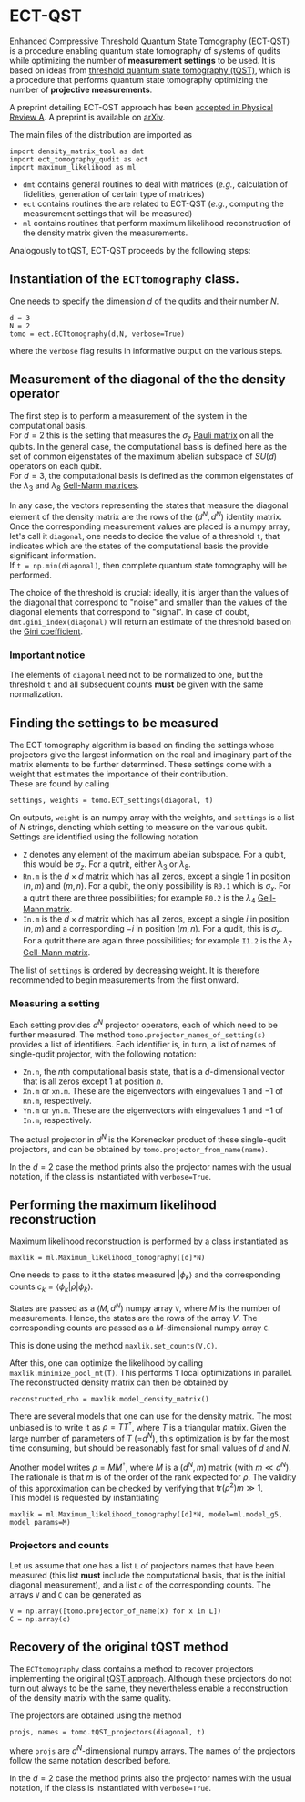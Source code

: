 # ECT-QST

Enhanced Compressive Threshold Quantum State Tomography (ECT-QST) is a procedure enabling quantum state tomography of systems of qudits while optimizing the number of **measurement settings** to be used. It is based on ideas from [threshold quantum state tomography (tQST)](https://doi.org/10.1063/5.0219143), which is a procedure that performs quantum state tomography optimizing the number of **projective measurements**.

A preprint detailing ECT-QST approach has been [accepted in Physical Review A](https://journals.aps.org/pra/accepted/e0079Y4bLd81448f52d50ba56779a956aa694bff2).
A preprint is available on [arXiv](https://arxiv.org/abs/2502.10031).

The main files of the distribution are imported as
```
import density_matrix_tool as dmt
import ect_tomography_qudit as ect
import maximum_likelihood as ml
```
 * ``dmt`` contains general routines to deal with matrices (_e.g._, calculation of fidelities, generation of certain type of matrices)
 * ``ect`` contains routines the are related to ECT-QST (_e.g._, computing the measurement settings that will be measured)
 * ``ml`` contains routines that perform maximum likelihood reconstruction of the density matrix given the measurements.

Analogously to tQST, ECT-QST proceeds by the following steps:

## Instantiation of the ``ECTtomography`` class.

One needs to specify the dimension $d$ of the qudits and their number $N$.
```
d = 3
N = 2
tomo = ect.ECTtomography(d,N, verbose=True)
```
where the ``verbose`` flag results in informative output on the various steps.

## Measurement of the diagonal of the the density operator

The first step is to perform a measurement of the system in the computational basis.   
For $d=2$ this is the setting that measures the $\sigma_z$ [Pauli matrix](https://en.wikipedia.org/wiki/Pauli_matrices) on all the qubits. In the general case, the computational basis is defined here as the set of common eigenstates of the maximum abelian subspace of $SU(d)$ operators on each qubit.   
For $d=3$, the computational basis is defined as the common eigenstates of the $\lambda_3$ and $\lambda_8$ [Gell-Mann matrices](https://en.wikipedia.org/wiki/Gell-Mann_matrices).

In any case, the vectors representing the states that measure the diagonal element of the density matrix are the rows of the $(d^N, d^N)$ identity matrix. Once the corresponding measurement values are placed is a numpy array, let's call it ``diagonal``, one needs to decide the value of a threshold ``t``, that indicates which are the states of the computational basis the provide significant information.    
If ``t = np.min(diagonal)``, then complete quantum state tomography will be performed.

The choice of the threshold is crucial: ideally, it is larger than the values of the diagonal that correspond to "noise" and smaller than the values of the diagonal elements that correspond to "signal". In case of doubt, ``dmt.gini_index(diagonal)`` will return an estimate of the threshold based on the [Gini coefficient](https://en.wikipedia.org/wiki/Gini_coefficient).

### Important notice

The elements of ``diagonal`` need not to be normalized to one, but the threshold ``t`` and all subsequent counts **must** be given with the same normalization.

## Finding the settings to be measured

The ECT tomography algorithm is based on finding the settings whose projectors give the largest information on the real and imaginary part of the matrix elements to be further determined. These settings come with a weight that estimates the importance of their contribution.   
These are found by calling
```
settings, weights = tomo.ECT_settings(diagonal, t)
```

On outputs, `weight` is an numpy array with the weights, and ``settings`` is a list of $N$ strings, denoting which setting to measure on the various qubit. Settings are identified using the following notation
* `Z` denotes any element of the maximum abelian subspace. For a qubit, this would be $\sigma_z$. For a qutrit, either $\lambda_3$ or $\lambda_8$.
* `Rn.m` is the $d \times d$ matrix which has all zeros, except a single $1$ in position $(n,m)$ and $(m,n)$. For a qubit, the only possibility is `R0.1` which is $\sigma_x$. For a qutrit there are three possibilities; for example ``R0.2`` is the $\lambda_4$  [Gell-Mann matrix](https://en.wikipedia.org/wiki/Gell-Mann_matrices).
* `In.m` is the $d \times d$ matrix which has all zeros, except a single $i$ in position $(n,m)$ and a corresponding $-i$ in position $(m,n)$. For a qudit, this is $\sigma_y$. For a qutrit there are again three possibilities; for example ``I1.2`` is the $\lambda_7$ [Gell-Mann matrix](https://en.wikipedia.org/wiki/Gell-Mann_matrices).

The list of ``settings`` is ordered by decreasing weight. It is therefore recommended to begin measurements from the first onward.

### Measuring a setting

Each setting provides $d^N$ projector operators, each of which need to be further measured.
The method ``tomo.projector_names_of_setting(s)`` provides a list of identifiers. Each identifier is, in turn, a list of names of single-qudit projector, with the following notation:

* `Zn.n`, the $n$th computational basis state, that is a $d$-dimensional vector that is all zeros except $1$ at position $n$.
* `Xn.m` or `xn.m`. These are the eigenvectors with eingevalues $1$ and $-1$ of ``Rn.m``, respectively.
* `Yn.m` or `yn.m`. These are the eigenvectors with eingevalues $1$ and $-1$ of ``In.m``, respectively.

The actual projector in $d^N$ is the Korenecker product of these single-qudit projectors, and can be obtained by ``tomo.projector_from_name(name)``.

In the $d=2$ case the method prints also the projector names with the usual notation, if the class is instantiated with ``verbose=True``.

## Performing the maximum likelihood reconstruction

Maximum likelihood reconstruction is performed by a class instantiated as
```
maxlik = ml.Maximum_likelihood_tomography([d]*N)
```

One needs to pass to it the states measured $|\phi_k\rangle$ and the corresponding counts $c_k = \langle \phi_k | \rho | \phi_k \rangle$.

States are passed as a $(M, d^N)$ numpy array ``V``, where $M$ is the number of measurements. Hence, the states are the rows of the array $V$. The corresponding counts are passed as a $M$-dimensional numpy array ``C``.

This is done using the method ``maxlik.set_counts(V,C)``.

After this, one can optimize the likelihood by calling ``maxlik.minimize_pool_mt(T)``. This performs ``T`` local optimizations in parallel. The reconstructed density matrix can then be obtained by
```
reconstructed_rho = maxlik.model_density_matrix()
```

There are several models that one can use for the density matrix. The most unbiased is to write it as $\rho = T T^\dagger$, where $T$ is a triangular matrix. Given the large number of parameters of $T$ (=$d^N$), this optimization is by far the most time consuming, but should be reasonably fast for small values of $d$ and $N$.

Another model writes $\rho = M M^\dagger$, where $M$ is a $(d^N, m)$ matrix (with $m \ll d^N$). The rationale is that $m$ is of the order of the rank expected for $\rho$. The validity of this approximation can be checked by verifying that $\mathrm{tr}(\rho^2) m \gg 1$.    
This model is requested by instantiating
```
maxlik = ml.Maximum_likelihood_tomography([d]*N, model=ml.model_g5, model_params=M)
```

### Projectors and counts

Let us assume that one has a list ``L`` of projectors names that have been measured (this list **must** include the computational basis, that is the initial diagonal measurement), and a list ``c`` of the corresponding counts.
The arrays ``V`` and ``C`` can be generated as
```
V = np.array([tomo.projector_of_name(x) for x in L])
C = np.array(c)
```

## Recovery of the original tQST method

The ``ECTtomography`` class contains a method to recover projectors implementing the original [tQST approach](https://doi.org/10.1063/5.0219143).
Although these projectors do not turn out always to be the same, they nevertheless enable a reconstruction of the density matrix with the same quality.

The projectors are obtained using the method 
```
projs, names = tomo.tQST_projectors(diagonal, t)
```
where ``projs`` are $d^N$-dimensional numpy arrays. The names of the projectors follow the same notation described before.

In the $d=2$ case the method prints also the projector names with the usual notation, if the class is instantiated with ``verbose=True``.
